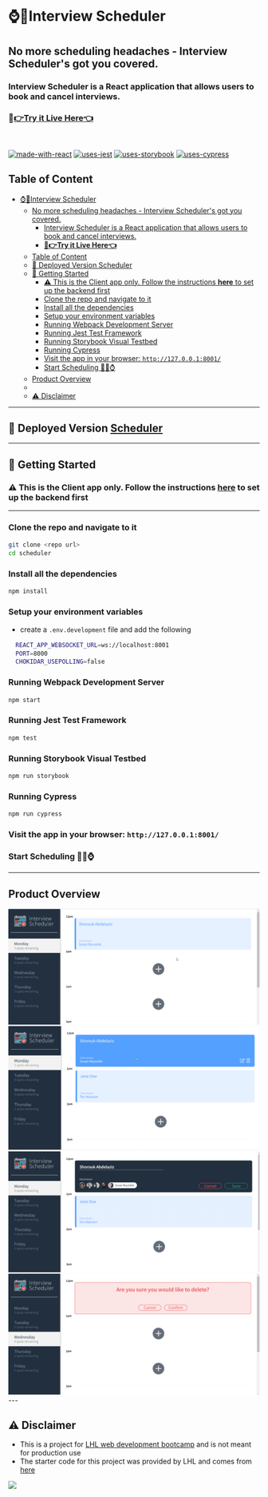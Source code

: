 # ⌚📅Interview Scheduler

## No more scheduling headaches - Interview Scheduler's got you covered.

### Interview Scheduler is a React application that allows users to book and cancel interviews.

### **🔗[👉Try it Live Here👈](https://production--statuesque-lollipop-ede8d3.netlify.app/)**

<br>

[![made-with-react](https://img.shields.io/badge/Made%20with-React%20-blue)](https://react.dev/) [![uses-jest](https://img.shields.io/badge/Tested%20with-Jest-red)](https://jestjs.io/) [![uses-storybook](https://img.shields.io/badge/Tested%20with-Storybook-pink)](https://storybook.js.org/) [![uses-cypress](https://img.shields.io/badge/Tested%20with-Cypress-green)](https://www.cypress.io/)

## Table of Content

- [⌚📅Interview Scheduler](#interview-scheduler)
  - [No more scheduling headaches - Interview Scheduler's got you covered.](#no-more-scheduling-headaches---interview-schedulers-got-you-covered)
    - [Interview Scheduler is a React application that allows users to book and cancel interviews.](#interview-scheduler-is-a-react-application-that-allows-users-to-book-and-cancel-interviews)
    - [**🔗👉Try it Live Here👈**](#try-it-live-here)
  - [Table of Content](#table-of-content)
  - [🔗 Deployed Version Scheduler](#-deployed-version-scheduler)
  - [🚀 Getting Started](#-getting-started)
    - [⚠ This is the Client app only. Follow the instructions **here** to set up the backend first](#-this-is-the-client-app-only-follow-the-instructions-here-to-set-up-the-backend-first)
    - [Clone the repo and navigate to it](#clone-the-repo-and-navigate-to-it)
    - [Install all the dependencies ](#install-all-the-dependencies-)
    - [Setup your environment variables](#setup-your-environment-variables)
    - [Running Webpack Development Server](#running-webpack-development-server)
    - [Running Jest Test Framework](#running-jest-test-framework)
    - [Running Storybook Visual Testbed](#running-storybook-visual-testbed)
    - [Running Cypress](#running-cypress)
    - [Visit the app in your browser: `http://127.0.0.1:8001/`](#visit-the-app-in-your-browser-http1270018001)
    - [Start Scheduling 🎉📅⌚](#start-scheduling-)
  - [Product Overview](#product-overview)
  - [](#)
  - [⚠️ Disclaimer](#️-disclaimer)

---

## 🔗 Deployed Version [Scheduler](https://production--statuesque-lollipop-ede8d3.netlify.app/)

---

## 🚀 Getting Started

### ⚠ This is the Client app only. Follow the instructions **[here](https://github.com/lighthouse-labs/scheduler-api)** to set up the backend first

---

### Clone the repo and navigate to it<br>

```sh
git clone <repo url>
cd scheduler
```

### Install all the dependencies <br>

```sh
npm install
```

### Setup your environment variables

- create a `.env.development` file and add the following

```sh
  REACT_APP_WEBSOCKET_URL=ws://localhost:8001
  PORT=8000
  CHOKIDAR_USEPOLLING=false
```

### Running Webpack Development Server

```sh
npm start
```

### Running Jest Test Framework

```sh
npm test
```

### Running Storybook Visual Testbed

```sh
npm run storybook
```

### Running Cypress

```sh
npm run cypress
```

### Visit the app in your browser: `http://127.0.0.1:8001/`

### Start Scheduling 🎉📅⌚

---

## Product Overview

<img src='https://github.com/ShoroukAziz/scheduler/blob/master/docs/overview.gif?raw=true' />
<img src='https://github.com/ShoroukAziz/scheduler/blob/master/docs/view.png?raw=true' />
<img src='https://github.com/ShoroukAziz/scheduler/blob/master/docs/edit.PNG?raw=true' />
<img src='https://github.com/ShoroukAziz/scheduler/blob/master/docs/confirm.PNG?raw=true' />
---

## ⚠️ Disclaimer

- This is a project for [LHL web development bootcamp](https://www.lighthouselabs.ca/) and is not meant for production use
- The starter code for this project was provided by LHL and comes from [here](https://github.com/lighthouse-labs/scheduler/)

<img src="https://camo.githubusercontent.com/7dd59506447a5060c5df4ab9da2c7a3fefcb0e1cd86ba40d31a45666bc98e6e0/687474703a2f2f466f7254686542616467652e636f6d2f696d616765732f6261646765732f6275696c742d776974682d6c6f76652e737667"/>
